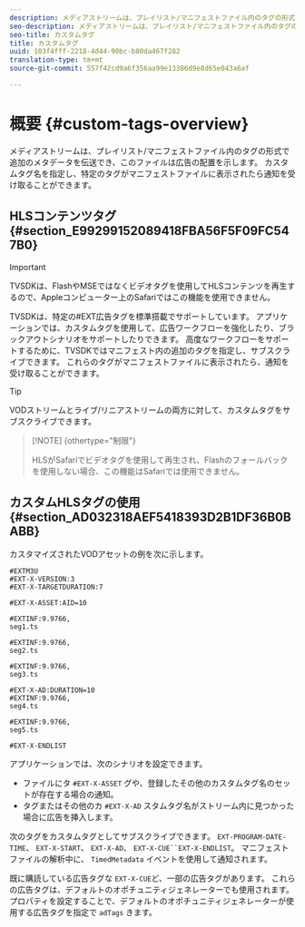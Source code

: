 ```yaml
---
description: メディアストリームは、プレイリスト/マニフェストファイル内のタグの形式で追加のメタデータを伝送でき、このファイルは広告の配置を示します。 カスタムタグ名を指定し、特定のタグがマニフェストファイルに表示されたら通知を受け取ることができます。
seo-description: メディアストリームは、プレイリスト/マニフェストファイル内のタグの形式で追加のメタデータを伝送でき、このファイルは広告の配置を示します。 カスタムタグ名を指定し、特定のタグがマニフェストファイルに表示されたら通知を受け取ることができます。
seo-title: カスタムタグ
title: カスタムタグ
uuid: 103f4fff-2218-4d44-90bc-b80da467f282
translation-type: tm+mt
source-git-commit: 557f42cd9a6f356aa99e13386d9e8d65e043a6af

---
```



# 概要 {#custom-tags-overview}

メディアストリームは、プレイリスト/マニフェストファイル内のタグの形式で追加のメタデータを伝送でき、このファイルは広告の配置を示します。 カスタムタグ名を指定し、特定のタグがマニフェストファイルに表示されたら通知を受け取ることができます。

## HLSコンテンツタグ {#section_E99299152089418FBA56F5F09FC547B0}

>[!IMPORTANT]
>
>TVSDKは、FlashやMSEではなくビデオタグを使用してHLSコンテンツを再生するので、Appleコンピューター上のSafariではこの機能を使用できません。

TVSDKは、特定の#EXT広告タグを標準搭載でサポートしています。 アプリケーションでは、カスタムタグを使用して、広告ワークフローを強化したり、ブラックアウトシナリオをサポートしたりできます。 高度なワークフローをサポートするために、TVSDKではマニフェスト内の追加のタグを指定し、サブスクライブできます。 これらのタグがマニフェストファイルに表示されたら、通知を受け取ることができます。

>[!TIP]
>
>VODストリームとライブ/リニアストリームの両方に対して、カスタムタグをサブスクライブできます。

>[!NOTE] {othertype=&quot;制限&quot;}
>
>HLSがSafariでビデオタグを使用して再生され、Flashのフォールバックを使用しない場合、この機能はSafariでは使用できません。

## カスタムHLSタグの使用 {#section_AD032318AEF5418393D2B1DF36B0BABB}

カスタマイズされたVODアセットの例を次に示します。

```
#EXTM3U
#EXT-X-VERSION:3
#EXT-X-TARGETDURATION:7
 
#EXT-X-ASSET:AID=10
 
#EXTINF:9.9766,
seg1.ts
 
#EXTINF:9.9766,
seg2.ts
 
#EXTINF:9.9766,
seg3.ts
 
#EXT-X-AD:DURATION=10
#EXTINF:9.9766,
seg4.ts
 
#EXTINF:9.9766,
seg5.ts
 
#EXT-X-ENDLIST
```

アプリケーションでは、次のシナリオを設定できます。

* ファイルにタ `#EXT-X-ASSET` グや、登録したその他のカスタムタグ名のセットが存在する場合の通知。
* タグまたはその他のカ `#EXT-X-AD` スタムタグ名がストリーム内に見つかった場合に広告を挿入します。

次のタグをカスタムタグとしてサブスクライブできます。 `EXT-PROGRAM-DATE-TIME`、 `EXT-X-START`、 `EXT-X-AD`、 `EXT-X-CUE``EXT-X-ENDLIST`。 マニフェストファイルの解析中に、 `TimedMetadata` イベントを使用して通知されます。

既に購読している広告タグな `EXT-X-CUE`ど、一部の広告タグがあります。 これらの広告タグは、デフォルトのオポチュニティジェネレーターでも使用されます。 プロパティを設定することで、デフォルトのオポチュニティジェネレーターが使用する広告タグを指定で `adTags` きます。
